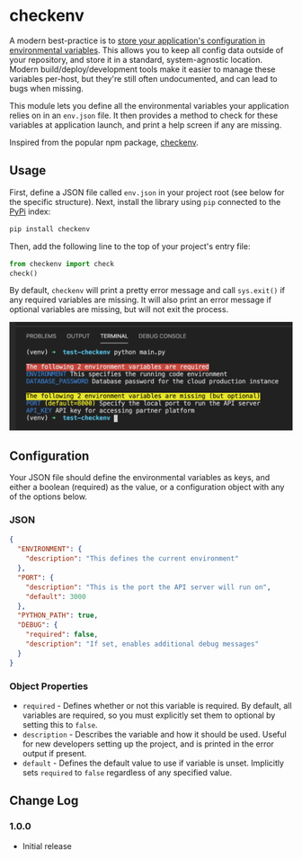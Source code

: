 # checkenv

A modern best-practice is to [store your application's configuration in environmental variables](http://12factor.net/config).  This allows you to keep all config data outside of your repository, and store it in a standard, system-agnostic location.  Modern build/deploy/development tools make it easier to manage these variables per-host, but they're still often undocumented, and can lead to bugs when missing.

This module lets you define all the environmental variables your application relies on in an `env.json` file.  It then provides a method to check for these variables at application launch, and print a help screen if any are missing.

Inspired from the popular npm package, [checkenv](https://www.npmjs.com/package/checkenv).

## Usage
First, define a JSON file called `env.json` in your project root (see below for the specific structure). Next, install the library using `pip` connected to the [PyPi](https://pypi.org/) index:
```bash
pip install checkenv
```

Then, add the following line to the top of your project's entry file:

```python
from checkenv import check
check()
```

By default, `checkenv` will print a pretty error message and call `sys.exit()` if any required variables are missing. It will also print an error message if optional variables are missing, but will not exit the process.

![Screenshot](https://raw.githubusercontent.com/kylecaston/checkenv/master/docs/usage.png)

## Configuration
Your JSON file should define the environmental variables as keys, and either a boolean (required) as the value, or a configuration object with any of the options below.

### JSON
```json
{
  "ENVIRONMENT": {
    "description": "This defines the current environment"
  },
  "PORT": {
    "description": "This is the port the API server will run on",
    "default": 3000
  },
  "PYTHON_PATH": true,
  "DEBUG": {
    "required": false,
    "description": "If set, enables additional debug messages"
  }
}
```

### Object Properties
* `required` - Defines whether or not this variable is required. By default, all variables are required, so you must explicitly set them to optional by setting this to `false`.
* `description` - Describes the variable and how it should be used. Useful for new developers setting up the project, and is printed in the error output if present.
* `default` - Defines the default value to use if variable is unset. Implicitly sets `required` to `false` regardless of any specified value.

## Change Log
### 1.0.0
* Initial release
